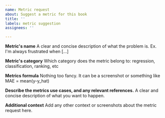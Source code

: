 ```yaml
---
name: Metric request
about: Suggest a metric for this book
title: ''
labels: metric suggestion
assignees: ''

---
```


**Metric's name**
A clear and concise description of what the problem is. Ex. I'm always frustrated when [...]

**Metric's category**
Which category does the metric belong to: regression, classification, ranking, etc

**Metrics formula**
Nothing too fancy. It can be a screenshot or something like MAE = mean(y-y_hat)

**Describe the metrics use cases, and any relevant references.**
A clear and concise description of what you want to happen.

**Additional context**
Add any other context or screenshots about the metric request here.
